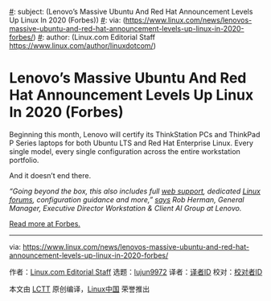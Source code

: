 [#]: collector: (lujun9972)
[#]: translator: ( )
[#]: reviewer: ( )
[#]: publisher: ( )
[#]: url: ( )
[#]: subject: (Lenovo’s Massive Ubuntu And Red Hat Announcement Levels Up Linux In 2020 (Forbes))
[#]: via: (https://www.linux.com/news/lenovos-massive-ubuntu-and-red-hat-announcement-levels-up-linux-in-2020-forbes/)
[#]: author: (Linux.com Editorial Staff https://www.linux.com/author/linuxdotcom/)

Lenovo’s Massive Ubuntu And Red Hat Announcement Levels Up Linux In 2020 (Forbes)
======

Beginning this month, Lenovo will certify its ThinkStation PCs and ThinkPad P Series laptops for both Ubuntu LTS and Red Hat Enterprise Linux. Every single model, every single configuration across the entire workstation portfolio.

And it doesn’t end there.

_“Going beyond the box, this also includes full [web support][1], dedicated [Linux forums][2], configuration guidance and more,” [says][3] Rob Herman, General Manager, Executive Director Workstation &amp; Client AI Group at Lenovo._

[Read more at Forbes.][4]

--------------------------------------------------------------------------------

via: https://www.linux.com/news/lenovos-massive-ubuntu-and-red-hat-announcement-levels-up-linux-in-2020-forbes/

作者：[Linux.com Editorial Staff][a]
选题：[lujun9972][b]
译者：[译者ID](https://github.com/译者ID)
校对：[校对者ID](https://github.com/校对者ID)

本文由 [LCTT](https://github.com/LCTT/TranslateProject) 原创编译，[Linux中国](https://linux.cn/) 荣誉推出

[a]: https://www.linux.com/author/linuxdotcom/
[b]: https://github.com/lujun9972
[1]: https://techtoday.lenovo.com/ww/en/workstations/linux (https://techtoday.lenovo.com/ww/en/workstations/linux)
[2]: https://forums.lenovo.com/t5/Linux-Operating-Systems/ct-p/lx_en (https://forums.lenovo.com/t5/Linux-Operating-Systems/ct-p/lx_en)
[3]: https://news.lenovo.com/pressroom/press-releases/lenovo-brings-linux-certification-to-thinkpad-and-thinkstation-workstation-portfolio-easing-deployment-for-developers-data-scientists/ (https://news.lenovo.com/pressroom/press-releases/lenovo-brings-linux-certification-to-thinkpad-and-thinkstation-workstation-portfolio-easing-deployment-for-developers-data-scientists/)
[4]: https://www.forbes.com/sites/jasonevangelho/2020/06/03/lenovos-massive-ubuntu-and-red-hat-announcement-levels-up-linux-in-2020/#6fb8ef817ae0

